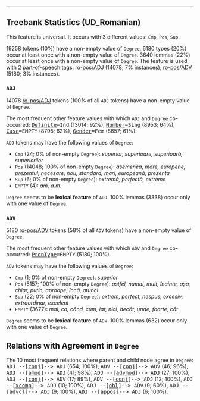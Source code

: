 

--------------------------------------------------------------------------------

## Treebank Statistics (UD_Romanian)

This feature is universal.
It occurs with 3 different values: `Cmp`, `Pos`, `Sup`.

19258 tokens (10%) have a non-empty value of `Degree`.
6180 types (20%) occur at least once with a non-empty value of `Degree`.
3640 lemmas (22%) occur at least once with a non-empty value of `Degree`.
The feature is used with 2 part-of-speech tags: [ro-pos/ADJ]() (14078; 7% instances), [ro-pos/ADV]() (5180; 3% instances).

### `ADJ`

14078 [ro-pos/ADJ]() tokens (100% of all `ADJ` tokens) have a non-empty value of `Degree`.

The most frequent other feature values with which `ADJ` and `Degree` co-occurred: <tt><a href="Definite.html">Definite</a>=Ind</tt> (13014; 92%), <tt><a href="Number.html">Number</a>=Sing</tt> (8953; 64%), <tt><a href="Case.html">Case</a>=EMPTY</tt> (8795; 62%), <tt><a href="Gender.html">Gender</a>=Fem</tt> (8657; 61%).

`ADJ` tokens may have the following values of `Degree`:

* `Cmp` (24; 0% of non-empty `Degree`): <em>superior, superioare, superioară, superiorilor</em>
* `Pos` (14048; 100% of non-empty `Degree`): <em>asemenea, mare, europene, prezentul, necesare, nou, standard, mari, europeană, prezenta</em>
* `Sup` (6; 0% of non-empty `Degree`): <em>extremă, perfectă, extreme</em>
* `EMPTY` (4): <em>am, a.m.</em>

`Degree` seems to be **lexical feature** of `ADJ`. 100% lemmas (3338) occur only with one value of `Degree`.

### `ADV`

5180 [ro-pos/ADV]() tokens (58% of all `ADV` tokens) have a non-empty value of `Degree`.

The most frequent other feature values with which `ADV` and `Degree` co-occurred: <tt><a href="PronType.html">PronType</a>=EMPTY</tt> (5180; 100%).

`ADV` tokens may have the following values of `Degree`:

* `Cmp` (1; 0% of non-empty `Degree`): <em>superior</em>
* `Pos` (5157; 100% of non-empty `Degree`): <em>astfel, numai, mult, înainte, așa, chiar, puțin, aproape, încă, atunci</em>
* `Sup` (22; 0% of non-empty `Degree`): <em>extrem, perfect, nespus, excesiv, extraordinar, excelent</em>
* `EMPTY` (3677): <em>mai, ca, când, cum, iar, nici, decât, unde, foarte, cât</em>

`Degree` seems to be **lexical feature** of `ADV`. 100% lemmas (632) occur only with one value of `Degree`.

## Relations with Agreement in `Degree`

The 10 most frequent relations where parent and child node agree in `Degree`:
<tt>ADJ --[<a href="../dep/conj.html">conj</a>]--> ADJ</tt> (654; 100%),
<tt>ADV --[<a href="../dep/conj.html">conj</a>]--> ADV</tt> (46; 96%),
<tt>ADJ --[<a href="../dep/amod.html">amod</a>]--> ADJ</tt> (41; 98%),
<tt>ADJ --[<a href="../dep/advmod.html">advmod</a>]--> ADJ</tt> (27; 100%),
<tt>ADJ --[<a href="../dep/conj.html">conj</a>]--> ADV</tt> (17; 89%),
<tt>ADV --[<a href="../dep/conj.html">conj</a>]--> ADJ</tt> (12; 100%),
<tt>ADJ --[<a href="../dep/xcomp.html">xcomp</a>]--> ADJ</tt> (10; 100%),
<tt>ADJ --[<a href="../dep/obl.html">obl</a>]--> ADV</tt> (9; 60%),
<tt>ADJ --[<a href="../dep/advcl.html">advcl</a>]--> ADJ</tt> (9; 100%),
<tt>ADJ --[<a href="../dep/appos.html">appos</a>]--> ADJ</tt> (6; 100%).

